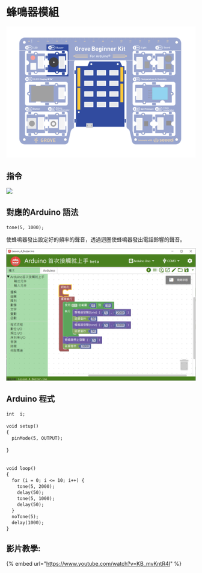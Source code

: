# 蜂鳴器模組



![](<../../../.gitbook/assets/2 (4).png>)

## **指令**

![](<../../../.gitbook/assets/Lesson\_4\_Buzzer2 (1).png>)

## **對應的**Arduino 語法

```
tone(5, 1000);
```

使蜂鳴器發出設定好的頻率的聲音，透過迴圈使蜂鳴器發出電話鈴響的聲音。

![](<../../../.gitbook/assets/image (3) (1) (1) (1).png>)

## Arduino 程式

```
int  i;

void setup()
{
  pinMode(5, OUTPUT);

}


void loop()
{
  for (i = 0; i <= 10; i++) {
    tone(5, 2000);
    delay(50);
    tone(5, 1000);
    delay(50);
  }
  noTone(5);
  delay(1000);
}
```

## 影片教學:

{% embed url="https://www.youtube.com/watch?v=KB_mvKntR4I" %}

